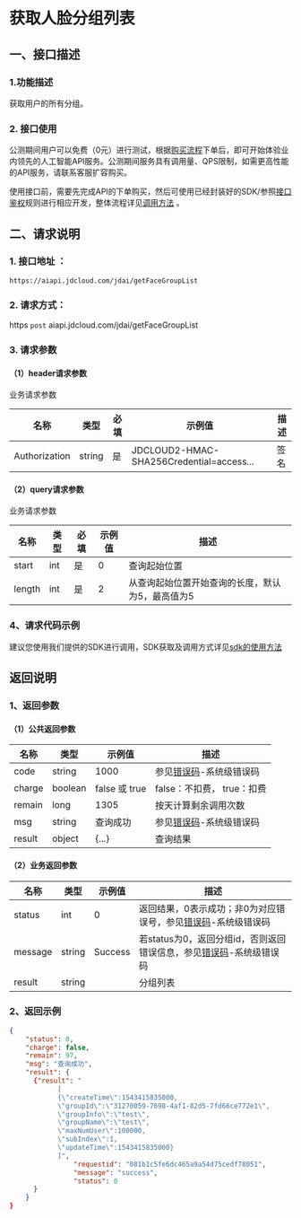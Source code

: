 # 获取人脸分组列表



## 一、接口描述 

### 1.功能描述

获取用户的所有分组。

### 2. 接口使用 

公测期间用户可以免费（0元）进行测试，根据[购买流程](../Pricing/Purchase-Process.md)下单后，即可开始体验业内领先的人工智能API服务。公测期间服务具有调用量、QPS限制，如需更高性能的API服务，请联系客服扩容购买。

使用接口前，需要先完成API的下单购买，然后可使用已经封装好的SDK/参照[接口鉴权](../Operation-Guide/Authentication.md)规则进行相应开发，整体流程详见[调用方法](../Operation-Guide/call-methods.md)  。

## 二、请求说明

### 1. 接口地址 ：

```
https://aiapi.jdcloud.com/jdai/getFaceGroupList
```

### 2. 请求方式：
  
https `post` aiapi.jdcloud.com/jdai/getFaceGroupList

### 3. 请求参数  
 
#### （1）header请求参数
业务请求参数

名称 | 类型 | 必填 | 示例值 | 描述
------|-----|-----|-----|-----
Authorization  | string  | 是  | JDCLOUD2-HMAC-SHA256Credential=access...  | 签名


#### （2）query请求参数
业务请求参数

名称 | 类型 | 必填 | 示例值 | 描述
------|-----|-----|-----|-----
start  | int  | 是  | 0  | 查询起始位置
length  | int  | 是  | 2  | 从查询起始位置开始查询的长度，默认为5，最高值为5


### 4、请求代码示例
建议您使用我们提供的SDK进行调用，SDK获取及调用方式详见[sdk的使用方法](../Operation-Guide/Use-Sdk.md)
 
## 返回说明

### 1、返回参数
#### （1）公共返回参数

名称 | 类型 | 示例值 | 描述
------|-----|-----|-----
code  | string  | 1000  | 参见[错误码](Error-Code.md)-系统级错误码
charge  | boolean  | false 或 true  | false：不扣费， true：扣费
remain  | long  | 1305  | 按天计算剩余调用次数
msg  | string  | 查询成功  | 参见[错误码](Error-Code.md)-系统级错误码
result  | object  | {...}  | 查询结果


#### （2）业务返回参数

名称 | 类型 | 示例值 | 描述
------|-----|-----|-----
status  | int  | 0  | 返回结果，0表示成功；非0为对应错误号，参见[错误码](Error-Code.md)-系统级错误码
message  | string  | Success  | 若status为0，返回分组id，否则返回错误信息，参见[错误码](Error-Code.md)-系统级错误码
result  | string  |   | 分组列表


### 2、返回示例

```Json
{
    "status": 0, 
    "charge": false,
    "remain": 97,
    "msg": "查询成功",
    "result": {
      {"result": "
            [
            {\"createTime\":1543415835000,
            \"groupId\":\"31270059-7698-4af1-82d5-7fd66ce772e1\",
            \"groupInfo\":\"test\",
            \"groupName\":\"test\",
            \"maxNumUser\":100000,
            \"subIndex\":1,
            \"updateTime\":1543415835000}
            ]",
                "requestid": "081b1c5fe6dc465a9a54d75cedf78051",
                "message": "success",
                "status": 0
      }
    }
}
```
